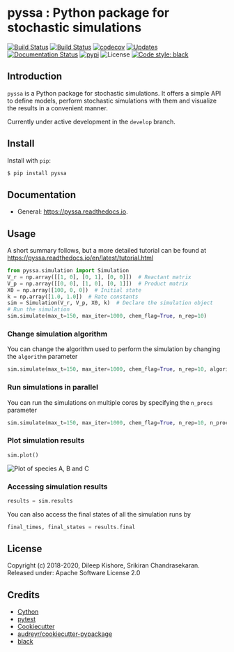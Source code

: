 # pyssa : Python package for stochastic simulations

[![Build Status](https://travis-ci.com/Heuro-labs/pyssa.svg?token=qCMKydrUTvcJ87J6czex&branch=master)](https://travis-ci.com/Heuro-labs/pyssa)
[![Build Status](https://dev.azure.com/srikiranc/pyssa/_apis/build/status/Heuro-labs.pyssa?branchName=master)](https://dev.azure.com/srikiranc/pyssa/_build/latest?definitionId=1?branchName=master)
[![codecov](https://img.shields.io/codecov/c/github/Heuro-labs/pyssa.svg)](https://codecov.io/gh/Heuro-labs/pyssa)
[![Updates](https://pyup.io/repos/github/Heuro-labs/pyssa/shield.svg)](https://pyup.io/repos/github/Heuro-labs/pyssa/)
[![Documentation Status](https://readthedocs.org/projects/pyssa/badge/?version=latest)](https://pyssa.readthedocs.io/en/latest/?badge=latest)
[![pypi](https://img.shields.io/pypi/v/pyssa.svg)](https://pypi.python.org/pypi/pyssa)
![License](https://img.shields.io/badge/license-Apache%202-blue.svg)
[![Code style: black](https://img.shields.io/badge/code%20style-black-000000.svg)](https://github.com/ambv/black)



## Introduction

`pyssa` is a Python package for stochastic simulations. It offers a simple API to define models, perform stochastic simulations with them and visualize the results in a convenient manner.

Currently under active development in the `develop` branch.

## Install

Install with `pip`:

```bash
$ pip install pyssa
```


## Documentation

  - General: <https://pyssa.readthedocs.io>.


## Usage

A short summary follows, but a more detailed tutorial can be found at <https://pyssa.readthedocs.io/en/latest/tutorial.html>

```python
from pyssa.simulation import Simulation
V_r = np.array([[1, 0], [0, 1], [0, 0]])  # Reactant matrix
V_p = np.array([[0, 0], [1, 0], [0, 1]])  # Product matrix
X0 = np.array([100, 0, 0])  # Initial state
k = np.array([1.0, 1.0])  # Rate constants
sim = Simulation(V_r, V_p, X0, k)  # Declare the simulation object
# Run the simulation
sim.simulate(max_t=150, max_iter=1000, chem_flag=True, n_rep=10)
```

### Change simulation algorithm

You can change the algorithm used to perform the simulation by changing the `algorithm` parameter

```python
sim.simulate(max_t=150, max_iter=1000, chem_flag=True, n_rep=10, algorithm="tau_adaptive")
```

### Run simulations in parallel
You can run the simulations on multiple cores by specifying the `n_procs` parameter

```python
sim.simulate(max_t=150, max_iter=1000, chem_flag=True, n_rep=10, n_procs=4)
```

### Plot simulation results

```python
sim.plot()
```

![Plot of species A, B and C](https://raw.githubusercontent.com/Heuro-labs/pyssa/master/docs/images/plot_basic.png)

### Accessing simulation results

```python
results = sim.results
```

You can also access the final states of all the simulation runs by

```python
final_times, final_states = results.final
```

## License

Copyright (c) 2018-2020, Dileep Kishore, Srikiran Chandrasekaran. Released under: Apache Software License 2.0

## Credits

- [Cython](https://cython.org/)
- [pytest](https://docs.pytest.org)
- [Cookiecutter](https://github.com/audreyr/cookiecutter)
- [audreyr/cookiecutter-pypackage](https://github.com/audreyr/cookiecutter-pypackage)
- [black](https://github.com/ambv/black)
